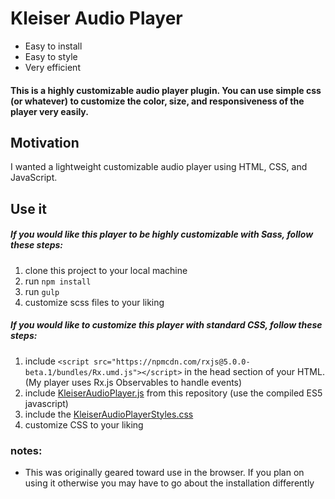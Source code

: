 # Kleiser Audio Player

  - Easy to install
  - Easy to style
  - Very efficient

#### This is a highly customizable audio player plugin. You can use simple css (or whatever) to customize the color, size, and responsiveness of the player very easily.

## Motivation
I wanted a lightweight customizable audio player using HTML, CSS, and JavaScript.

## Use it

##### If you would like this player to be highly customizable with Sass, follow these steps:
1) clone this project to your local machine
2) run `npm install`
3) run `gulp`
4) customize scss files to your liking

##### If you would like to customize this player with standard CSS, follow these steps:
1) include `<script src="https://npmcdn.com/rxjs@5.0.0-beta.1/bundles/Rx.umd.js"></script>` in the head section of your HTML.
(My player uses Rx.js Observables to handle events)
2) include [KleiserAudioPlayer.js](builds/site/js/es5/KleiserAudioPlayer.js) from this repository (use the compiled ES5 javascript)
3) include the [KleiserAudioPlayerStyles.css](builds/site/css/KleiserAudioPlayer.css)
4) customize CSS to your liking

### notes:
- This was originally geared toward use in the browser. If you plan on using it otherwise you may have to go about the installation differently